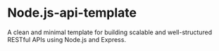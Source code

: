 # Node.js-api-template
A clean and minimal template for building scalable and well-structured RESTful APIs using Node.js and Express.
